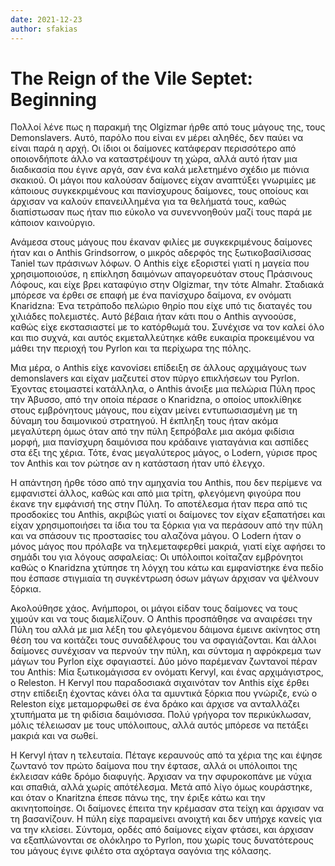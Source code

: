 ```yaml
---
date: 2021-12-23
author: sfakias
---
```

# The Reign of the Vile Septet: Βeginning

Πολλοί λένε πως η παρακμή της Olgizmar ήρθε από τους μάγους της, τους Demonslavers. Αυτό, παρόλο που είναι εν μέρει αληθές, δεν παύει να είναι παρά η αρχή. Οι ίδιοι οι δαίμονες κατάφεραν περισσότερο από οποιονδήποτε άλλο να καταστρέψουν τη χώρα, αλλά αυτό ήταν μια διαδικασία που έγινε αργά, σαν ένα καλά μελετημένο σχέδιο με πιόνια σκακιού. Οι μάγοι που καλούσαν δαίμονες είχαν αναπτύξει γνωριμίες με κάποιους συγκεκριμένους και πανίσχυρους δαίμονες, τους οποίους και άρχισαν να καλούν επανειλλημένα για τα θελήματά τους, καθώς διαπίστωσαν πως ήταν πιο εύκολο να συνεννοηθούν μαζί τους παρά με κάποιον καινούργιο.

Ανάμεσα στους μάγους που έκαναν φιλίες με συγκεκριμένους δαίμονες ήταν και ο
Anthis Grindsorrow, ο μικρός αδερφός της ξωτικοβασίλισσας Taniel των πράσινων
λόφων. O Αnthis είχε εξοριστεί γιατί η μαγεία που χρησιμοποιούσε, η επίκληση
δαιμόνων απαγορευόταν στους Πράσινους Λόφους, και είχε βρει καταφύγιο στην
Olgizmar, την τότε Almahr. Σταδιακά μπόρεσε να έρθει σε επαφή με ένα πανίσχυρο
δαίμονα, εν ονόματι Knaridzna: Ένα τετράποδο πελώριο θηρίο που είχε υπό τις
διαταγές του χιλιάδες πολεμιστές. Αυτό βέβαια ήταν κάτι που ο Anthis αγνοούσε,
καθώς είχε εκστασιαστεί με το κατόρθωμά του. Συνέχισε να τον καλεί όλο και πιο
συχνά, και αυτός εκμεταλλεύτηκε κάθε ευκαιρία προκειμένου να μάθει την περιοχή
του Pyrlon και τα περίχωρα της πόλης.  

Μια μέρα, ο Anthis είχε κανονίσει επίδειξη σε άλλους αρχιμάγους των demonslavers και είχαν μαζευτεί στον πύργο επικλήσεων του Pyrlon. Έχοντας ετοιμαστεί κατάλληλα, ο Anthis άνοιξε μια πελώρια Πύλη προς την Άβυσσο, από την οποία πέρασε ο Knaridzna, ο οποίος υποκλίθηκε στους εμβρόνητους μάγους, που είχαν μείνει εντυπωσιασμένη με τη δύναμη του δαιμονικού στρατηγού. Η έκπληξη τους ήταν ακόμα μεγαλύτερη όμως όταν από την πύλη ξεπρόβαλε μια ακόμα φιδίσια μορφή, μια πανίσχυρη δαιμόνισα που κράδαινε γιαταγάνια και ασπίδες στα έξι της χέρια. Τότε, ένας μεγαλύτερος μάγος, ο Lodern, γύρισε προς τον Anthis και τον ρώτησε αν η κατάσταση ήταν υπό έλεγχο.  

Η απάντηση ήρθε τόσο από την αμηχανία του Anthis, που δεν περίμενε να εμφανιστεί άλλος, καθώς και από μια τρίτη, φλεγόμενη φιγούρα που έκανε την εμφάνισή της στην Πύλη. Το αποτέλεσμα ήταν περα από τις προσδοκίες του Anthis, ακριβώς γιατί οι δαίμονες τον είχαν εξαπατήσει και είχαν χρησιμοποιήσει τα ίδια του τα ξόρκια για να περάσουν από την πύλη και να σπάσουν τις προστασίες του αλαζόνα μάγου. Ο Lodern ήταν ο μόνος μάγος που πρόλαβε να τηλεμεταφερθεί μακριά, γιατί είχε αφήσει το σημάδι του για λόγους ασφαλείας: Οι υπόλοιποι κοίταζαν εμβρόνητοι καθώς ο Knaridzna χτύπησε τη λόγχη του κάτω και εμφανίστηκε ένα πεδίο που έσπασε στιγμιαία τη συγκέντρωση όσων μάγων άρχισαν να ψέλνουν ξόρκια.  

Ακολούθησε χάος. Ανήμποροι, οι μάγοι είδαν τους δαίμονες να τους χιμούν και να τους διαμελίζουν. Ο Anthis προσπάθησε να αναιρέσει την Πύλη του αλλά με μια λέξη του φλεγόμενου δάιμονα έμεινε ακίνητος στη θέση του να κοιτάζει τους συναδέλφους του να σφαγιάζονται. Και άλλοι δαίμονες συνέχισαν να περνούν την πύλη, και σύντομα η αφρόκρεμα των μάγων του Pyrlon είχε σφαγιαστεί. Δύο μόνο παρέμεναν ζωντανοί πέραν του Anthis: Μία ξωτικομάγισσα εν ονόματι Kervyl, και ένας αρχιμάγιστρος, ο Releston. H Kervyl που παραδοσιακά σιχαινόταν τον Anthis είχε έρθει στην επίδειξη έχοντας κάνει όλα τα αμυντικά ξόρκια που γνώριζε, ενώ ο Releston είχε μεταμορφωθεί σε ένα δράκο και άρχισε να ανταλλάζει χτυπήματα με τη φιδίσια δαιμόνισσα. Πολύ γρήγορα τον περικύκλωσαν, μόλις τέλειωσαν με τους υπόλοιπους, αλλά αυτός μπόρεσε να πετάξει μακριά και να σωθεί.  

Η Kervyl ήταν η τελευταία. Πέταγε κεραυνούς από τα χέρια της και έψησε ζωντανό τον πρώτο δαίμονα που την έφτασε, αλλά οι υπόλοιποι της έκλεισαν κάθε δρόμο διαφυγής. Άρχισαν να την σφυροκοπάνε με νύχια και σπαθιά, αλλά χωρίς απότέλεσμα. Μετά από λίγο όμως κουράστηκε, και όταν ο Knaritzna έπεσε πάνω της, την έριξε κάτω και την ακινητοποίησε. Οι δαίμονες έπειτα την κρέμασαν στα τείχη και άρχισαν να τη βασανίζουν. Η πύλη είχε παραμείνει ανοιχτή και δεν υπήρχε κανείς για να την κλείσει. Σύντομα, ορδές από δαίμονες είχαν φτάσει, και άρχισαν να εξαπλώνονται σε ολόκληρο το Pyrlon, που χωρίς τους δυνατότερους του μάγους έγινε φιλέτο στα αχόρταγα σαγόνια της κόλασης.  

